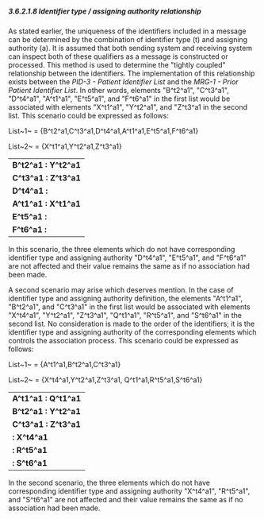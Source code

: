 ##### 3.6.2.1.8 Identifier type / assigning authority relationship

As stated earlier, the uniqueness of the identifiers included in a message can be determined by the combination of identifier type (t) and assigning authority (a). It is assumed that both sending system and receiving system can inspect both of these qualifiers as a message is constructed or processed. This method is used to determine the "tightly coupled" relationship between the identifiers. The implementation of this relationship exists between the _PID-3 - Patient Identifier List_ and the _MRG-1 - Prior Patient Identifier List_. In other words, elements "B^t2^a1", "C^t3^a1", "D^t4^a1", "A^t1^a1", "E^t5^a1", and "F^t6^a1" in the first list would be associated with elements "X^t1^a1", "Y^t2^a1", and "Z^t3^a1 in the second list. This scenario could be expressed as follows:

List~1~ = \{B^t2^a1,C^t3^a1,D^t4^a1,A^t1^a1,E^t5^a1,F^t6^a1}

List~2~ = \{X^t1^a1,Y^t2^a1,Z^t3^a1}

|     |
| --- |
| **B^t2^a1 : Y^t2^a1** |
| **C^t3^a1 : Z^t3^a1** |
| **D^t4^a1 :** |
| **A^t1^a1 : X^t1^a1** |
| **E^t5^a1 :** |
| **F^t6^a1 :** |

In this scenario, the three elements which do not have corresponding identifier type and assigning authority "D^t4^a1", "E^t5^a1", and "F^t6^a1" are not affected and their value remains the same as if no association had been made.

A second scenario may arise which deserves mention. In the case of identifier type and assigning authority definition, the elements "A^t1^a1", "B^t2^a1", and "C^t3^a1" in the first list would be associated with elements "X^t4^a1", "Y^t2^a1", "Z^t3^a1", "Q^t1^a1", "R^t5^a1", and "S^t6^a1" in the second list. No consideration is made to the order of the identifiers; it is the identifier type and assigning authority of the corresponding elements which controls the association process. This scenario could be expressed as follows:

List~1~ = \{A^t1^a1,B^t2^a1,C^t3^a1}

List~2~ = \{X^t4^a1,Y^t2^a1,Z^t3^a1, Q^t1^a1,R^t5^a1,S^t6^a1}

|     |
| --- |
| **A^t1^a1 : Q^t1^a1** |
| **B^t2^a1 : Y^t2^a1** |
| **C^t3^a1 : Z^t3^a1** |
| **: X^t4^a1** |
| **: R^t5^a1** |
| **: S^t6^a1** |

In the second scenario, the three elements which do not have corresponding identifier type and assigning authority "X^t4^a1", "R^t5^a1", and "S^t6^a1" are not affected and their value remains the same as if no association had been made.
